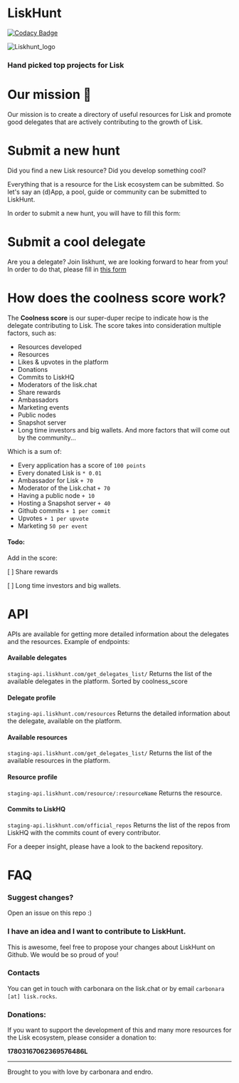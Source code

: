 # LiskHunt

[![Codacy Badge](https://api.codacy.com/project/badge/Grade/cee1b3ed705f4676b4cd84921b2a9b61)](https://www.codacy.com/app/alessioscarapazzi/Lisk-hunt?utm_source=github.com&utm_medium=referral&utm_content=xunga/Lisk-hunt&utm_campaign=badger)

![Liskhunt_logo](https://liskhunt.com/img/meta_liskHunt.png)

### Hand picked top projects for Lisk


# Our mission 🚀

Our mission is to create a directory of useful resources for Lisk and promote good delegates that are actively contributing to the growth of Lisk.


# Submit a new hunt

Did you find a new Lisk resource? Did you develop something cool? 

Everything that is a resource for the Lisk ecosystem can be submitted. So let's say an (d)App, a pool, guide or community can be submitted to LiskHunt.

In order to submit a new hunt, you will have to fill this form:
 

#  Submit a cool delegate
Are you a delegate? Join liskhunt, we are looking forward to hear from you!
In order to do that, please fill in [this form](https://docs.google.com/forms/d/1dyQxuNRegH6mZZ_mcs-PzHDidKEVTwXZhEYW-JFjX6A/edit)


# How does the coolness score work?

The **Coolness score** is our super-duper recipe to indicate how is the delegate contributing to Lisk.
The score takes into consideration multiple factors, such as:
- Resources developed
- Resources
- Likes & upvotes in the platform
- Donations
- Commits to LiskHQ
- Moderators of the lisk.chat
- Share rewards
- Ambassadors
- Marketing events
- Public nodes
- Snapshot server
- Long time investors and big wallets.
And more factors that will come out by the community...

Which is a sum of:

 * Every application has a score of `100 points`
 * Every donated Lisk is `* 0.01`
 * Ambassador for Lisk `+ 70`
 * Moderator of the Lisk.chat `+ 70`
 * Having a public node `+ 10`
 * Hosting a Snapshot server `+ 40`
 * Github commits `+ 1 per commit`
 * Upvotes `+ 1 per upvote`
 * Marketing `50 per event`
 
#### Todo:
Add in the score:

[ ] Share rewards

[ ] Long time investors and big wallets.
 
# API

APIs are available for getting more detailed information about the delegates and the resources.
Example of endpoints:

#### Available delegates
`staging-api.liskhunt.com/get_delegates_list/`
Returns the list of the available delegates in the platform. Sorted by coolness_score

#### Delegate profile
`staging-api.liskhunt.com/resources`
Returns the detailed information about the delegate, available on the platform.

#### Available resources
`staging-api.liskhunt.com/get_delegates_list/`
Returns the list of the available resources in the platform.

#### Resource profile
`staging-api.liskhunt.com/resource/:resourceName`
Returns the resource.

#### Commits to LiskHQ
`staging-api.liskhunt.com/official_repos`
Returns the list of the repos from LiskHQ with the commits count of every contributor.

For a deeper insight, please have a look to the backend repository.

# FAQ

### Suggest changes?
Open an issue on this repo :)

### I have an idea and I want to contribute to LiskHunt.
  
This is awesome, feel free to propose your changes about LiskHunt on Github. We would be so proud of you!

### Contacts
You can get in touch with carbonara on the lisk.chat or by email `carbonara [at] lisk.rocks`.

### Donations:

If you want to support the development of this and many more resources for the Lisk ecosystem, please consider a donation to: 


**17803167062369576486L**


_______
Brought to you with love by carbonara and endro.
